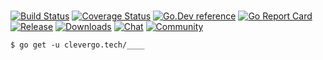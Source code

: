 # 
[![Build Status](https://img.shields.io/travis/clevergo/____?style=flat-square)](https://travis-ci.com/clevergo/____)
[![Coverage Status](https://img.shields.io/coveralls/github/clevergo/____?style=flat-square)](https://coveralls.io/github/clevergo/____)
[![Go.Dev reference](https://img.shields.io/badge/go.dev-reference-blue?logo=go&logoColor=white&style=flat-square)](https://pkg.go.dev/clevergo.tech/____?tab=doc)
[![Go Report Card](https://goreportcard.com/badge/github.com/clevergo/____?style=flat-square)](https://goreportcard.com/report/github.com/clevergo/____)
[![Release](https://img.shields.io/github/release/clevergo/____.svg?style=flat-square)](https://github.com/clevergo/____/releases)
[![Downloads](https://img.shields.io/endpoint?url=https://pkg.clevergo.tech/api/badges/downloads/total/clevergo.tech/____&style=flat-square)](https://pkg.clevergo.tech/clevergo.tech/____)
[![Chat](https://img.shields.io/badge/chat-telegram-blue?style=flat-square)](https://t.me/clevergotech)
[![Community](https://img.shields.io/badge/community-forum-blue?style=flat-square&color=orange)](https://forum.clevergo.tech)

```shell
$ go get -u clevergo.tech/____
```
